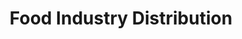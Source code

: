 ---
title: "Food Industry Distribution"
url: /chicago/food-industry-distribution/
shop: wholesale
---